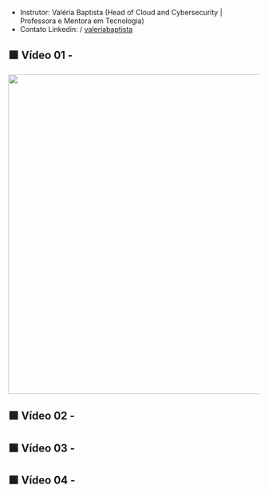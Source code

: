 - Instrutor: Valéria Baptista (Head of Cloud and Cybersecurity | Professora e Mentora em Tecnologia)
- Contato Linkedin: / [valeriabaptista](https://www.linkedin.com/in/valeriabaptista/) 

## 🟩 Vídeo 01 - 

<p align="center">
    <img src="images/image.png" alt="" width="640">
</p>



## 🟩 Vídeo 02 - 



## 🟩 Vídeo 03 - 



## 🟩 Vídeo 04 - 

